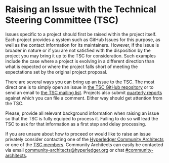 # Raising an Issue with the Technical Steering Committee (TSC)

Issues specific to a project should first be raised within the project itself. Each project provides a system such as GitHub Issues for this purpose, as well as the contact information for its maintainers. However, if the issue is broader in nature or if you are not satisfied with the disposition by the project you may bring it up to the TSC for consideration. Such examples include the case where a project is evolving in a different direction than what is expected or where the project falls short of meeting the expectations set by the original project proposal.

There are several ways you can bring up an issue to the TSC. The most direct one is to simply open an issue in [the TSC GitHub repository](https://github.com/hyperledger/tsc/issues) or to send an email to [the TSC mailing list](https://lists.hyperledger.org/g/tsc/). Projects also submit [quarterly reports](https://wiki.hyperledger.org/display/TSC/TSC+Project+Updates) against which you can file a comment. Either way should get attention from the TSC.

Please, provide all relevant background information when raising an issue so that the TSC is fully equiped to process it. Failing to do so will lead the TSC to ask for that information as a first step and delay processing.

If you are unsure about how to proceed or would like to raise an issue privately consider contacting one of the [Hyperledger Community Architects](https://wiki.hyperledger.org/display/CA/Community+Architects+Team) or one of the [TSC members](./tsc-members.md). Community Architects can easily be contacted via email [community-architects@hyperledger.org](mailto:community-architects@hyperledger.org) or chat [#community-architects](https://discord.com/servers/hyperledger-foundation-905194001349627914).
